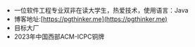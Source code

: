 - 一位软件工程专业双非在读大学生，热爱技术，使用语言：Java
- 博客地址:[https://pgthinker.me](https://pgthinker.me)
- 目标大厂
- 2023年中国西部ACM-ICPC铜牌
